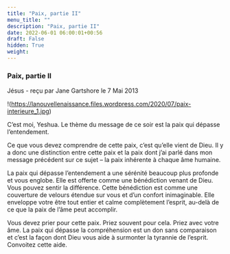 ```yaml
---
title: "Paix, partie II"
menu_title: ""
description: "Paix, partie II"
date: 2022-06-01 06:00:01+00:56
draft: False
hidden: True
weight:
---
```

### Paix, partie II

Jésus - reçu par  Jane Gartshore le 7 Mai 2013

!(https://lanouvellenaissance.files.wordpress.com/2020/07/paix-interieure_1.jpg)

C’est moi, Yeshua. Le thème du message de ce soir est la paix qui dépasse l’entendement.

Ce que vous devez comprendre de cette paix, c’est qu’elle vient de Dieu. Il y a donc une distinction entre cette paix et la paix dont j’ai parlé dans mon message précédent sur ce sujet – la paix inhérente à chaque âme humaine.

La paix qui dépasse l’entendement a une sérénité beaucoup plus profonde et vous englobe. Elle est offerte comme une bénédiction venant de Dieu. Vous pouvez sentir la différence. Cette bénédiction est comme une couverture de velours étendue sur vous et d’un confort inimaginable. Elle enveloppe votre être tout entier et calme complètement l’esprit, au-delà de ce que la paix de l’âme peut accomplir.

Vous devez prier pour cette paix. Priez souvent pour cela. Priez avec votre âme. La paix qui dépasse la compréhension est un don sans comparaison et c’est la façon dont Dieu vous aide à surmonter la tyrannie de l’esprit. Convoitez cette aide.



